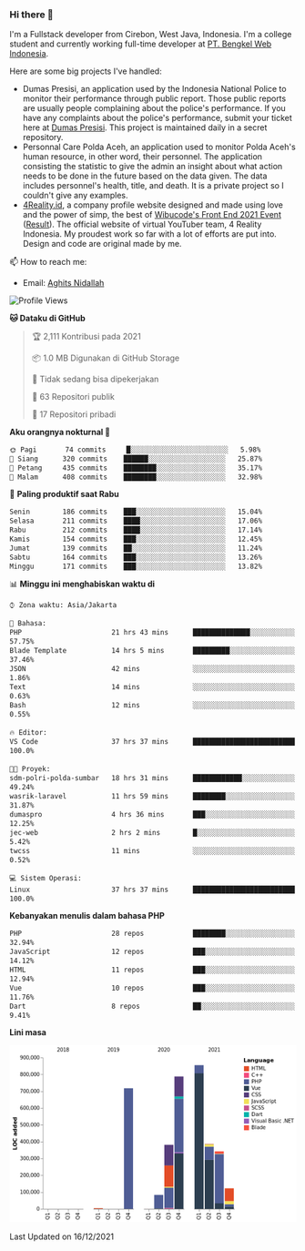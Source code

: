 ### Hi there 👋
I'm a Fullstack developer from Cirebon, West Java, Indonesia. I'm a college student and currently working full-time developer at [PT. Bengkel Web Indonesia](https://github.com/PT-Bengkel-Web-Indonesia).

Here are some big projects I've handled:
- Dumas Presisi, an application used by the Indonesia National Police to monitor their performance through public report. Those public reports are usually people complaining about the police's performance. If you have any complaints about the police's performance, submit your ticket here at [Dumas Presisi](https://dumaspresisi.polri.go.id/dumaspro). This project is maintained daily in a secret repository.
- Personnal Care Polda Aceh, an application used to monitor Polda Aceh's human resource, in other word, their personnel. The application consisting the statistic to give the admin an insight about what action needs to be done in the future based on the data given. The data includes personnel's health, title, and death. It is a private project so I couldn't give any examples.
- [4Reality.id](https://4reality.id), a company profile website designed and made using love and the power of simp, the best of [Wibucode's Front End 2021 Event](https://github.com/wibucode02/submision-event-frontend-2021) ([Result](https://github.com/wibucode02/top-5-pemenang-event-front-end-wibucode-2021)). The official website of virtual YouTuber team, 4 Reality Indonesia. My proudest work so far with a lot of efforts are put into. Design and code are original made by me.

📫 How to reach me:
- Email: [Aghits Nidallah](mailto:yourlovelydev@gmail.com)

<!--START_SECTION:waka-->
![Profile Views](http://img.shields.io/badge/Profil%20dilihat-1-blue)

**🐱 Dataku di GitHub** 

> 🏆 2,111 Kontribusi pada 2021
 > 
> 📦 1.0 MB Digunakan di GitHub Storage 
 > 
> 🚫 Tidak sedang bisa dipekerjakan
 > 
> 📜 63 Repositori publik 
 > 
> 🔑 17 Repositori pribadi  
 > 
**Aku orangnya nokturnal 🦉** 

```text
🌞 Pagi       74 commits     █░░░░░░░░░░░░░░░░░░░░░░░░   5.98% 
🌆 Siang      320 commits    ██████░░░░░░░░░░░░░░░░░░░   25.87% 
🌃 Petang     435 commits    ████████░░░░░░░░░░░░░░░░░   35.17% 
🌙 Malam      408 commits    ████████░░░░░░░░░░░░░░░░░   32.98%

```
📅 **Paling produktif saat Rabu** 

```text
Senin        186 commits    ███░░░░░░░░░░░░░░░░░░░░░░   15.04% 
Selasa       211 commits    ████░░░░░░░░░░░░░░░░░░░░░   17.06% 
Rabu         212 commits    ████░░░░░░░░░░░░░░░░░░░░░   17.14% 
Kamis        154 commits    ███░░░░░░░░░░░░░░░░░░░░░░   12.45% 
Jumat        139 commits    ██░░░░░░░░░░░░░░░░░░░░░░░   11.24% 
Sabtu        164 commits    ███░░░░░░░░░░░░░░░░░░░░░░   13.26% 
Minggu       171 commits    ███░░░░░░░░░░░░░░░░░░░░░░   13.82%

```


📊 **Minggu ini menghabiskan waktu di** 

```text
⌚︎ Zona waktu: Asia/Jakarta

💬 Bahasa: 
PHP                      21 hrs 43 mins      ██████████████░░░░░░░░░░░   57.75% 
Blade Template           14 hrs 5 mins       █████████░░░░░░░░░░░░░░░░   37.46% 
JSON                     42 mins             ░░░░░░░░░░░░░░░░░░░░░░░░░   1.86% 
Text                     14 mins             ░░░░░░░░░░░░░░░░░░░░░░░░░   0.63% 
Bash                     12 mins             ░░░░░░░░░░░░░░░░░░░░░░░░░   0.55%

🔥 Editor: 
VS Code                  37 hrs 37 mins      █████████████████████████   100.0%

🐱‍💻 Proyek: 
sdm-polri-polda-sumbar   18 hrs 31 mins      ████████████░░░░░░░░░░░░░   49.24% 
wasrik-laravel           11 hrs 59 mins      ████████░░░░░░░░░░░░░░░░░   31.87% 
dumaspro                 4 hrs 36 mins       ███░░░░░░░░░░░░░░░░░░░░░░   12.25% 
jec-web                  2 hrs 2 mins        █░░░░░░░░░░░░░░░░░░░░░░░░   5.42% 
twcss                    11 mins             ░░░░░░░░░░░░░░░░░░░░░░░░░   0.52%

💻 Sistem Operasi: 
Linux                    37 hrs 37 mins      █████████████████████████   100.0%

```

**Kebanyakan menulis dalam bahasa PHP** 

```text
PHP                      28 repos            ████████░░░░░░░░░░░░░░░░░   32.94% 
JavaScript               12 repos            ███░░░░░░░░░░░░░░░░░░░░░░   14.12% 
HTML                     11 repos            ███░░░░░░░░░░░░░░░░░░░░░░   12.94% 
Vue                      10 repos            ███░░░░░░░░░░░░░░░░░░░░░░   11.76% 
Dart                     8 repos             ██░░░░░░░░░░░░░░░░░░░░░░░   9.41%

```


**Lini masa**

![Chart not found](https://raw.githubusercontent.com/NikarashiHatsu/NikarashiHatsu/master/charts/bar_graph.png) 


 Last Updated on 16/12/2021
<!--END_SECTION:waka-->
